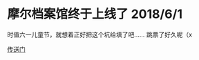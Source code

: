 <h1>
    摩尔档案馆终于上线了
    <date>2018/6/1</date>
</h1>

时值六一儿童节，就想着正好把这个坑给填了吧…… 跳票了好久呢（x

[传送门](https://www2.dwscdv3.com/MoleArchive/)